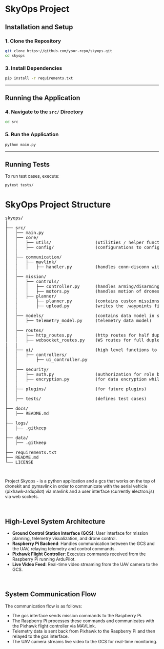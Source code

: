 <!DOCTYPE html>
<html lang="en">
<body>

# SkyOps Project

## Installation and Setup

### 1. Clone the Repository
```bash
git clone https://github.com/your-repo/skyops.git
cd skyops
```

### 3. Install Dependencies
```bash
pip install -r requirements.txt
```

---

## Running the Application

### 4. Navigate to the `src/` Directory
```bash
cd src
```

### 5. Run the Application
```bash
python main.py
```

---

## Running Tests
To run test cases, execute:
```bash
pytest tests/
```

<h1>SkyOps Project Structure</h1>
<pre>
skyops/
│
├── src/
│   ├── main.py
│   ├── core/
│   │   ├── utils/                 (utilities / helper functions)
│   │   ├── config/                (configurations to configure this application)
│   │
│   ├── communication/
│   │   ├── mavlink/       
│   │   │   ├── handler.py         (handles conn-disconn with the vehicle via mavlink)
│   │
│   ├── mission/
│   │   ├── controls/
│   │   │   ├── controller.py      (handles arming/disarming of the vehicle)
│   │   │   ├── motors.py          (handles motion of drones ie yaw pitch roll throttle)
│   │   ├── planner/
│   │       ├── planner.py         (contains custom missions)
│   │       ├── upload.py          (writes the .waypoints file to pixhawk) 
│   │
│   ├── models/                    (contains data model in schematic form)
│   │   ├── telemetry_model.py     (telemetry data model)
│   │
│   ├── routes/
│   │   ├── http_routes.py         (http routes for half duplex communication with UI (client) )
│   │   ├── websocket_routes.py    (WS routes for full duplex communication with UI (client) )
|   |   
│   ├── ui/                        (high level functions to interact with the User Interface.)
│   │   ├── controllers/
│   │       ├── ui_controller.py   
│   │
│   ├── security/
│   │   ├── auth.py                (authorization for role based access control)
│   │   ├── encryption.py          (for data encryption while wireless communication)
│   │
│   ├── plugins/                   (for future plugins)
│   │
│   ├── tests/                     (defines test cases)
│
├── docs/
│   ├── README.md
│
├── logs/
│   ├── .gitkeep
│
├── data/
│   ├── .gitkeep
│
├── requirements.txt
├── README.md
└── LICENSE
</pre>
<br>    
<p>Project Skyops - is a python application and a gcs that works on the top of dronekit and pymavlink in order to communicate with the aerial vehicle (pixhawk-ardupilot) via mavlink and a user interface (currently electron.js) via web sockets.</p><br>
<h2>High-Level System Architecture</h2>
    <ul>
        <li><strong>Ground Control Station Interface (GCS)</strong>: User interface for mission planning, telemetry visualization, and drone control.</li>
        <li><strong>Raspberry Pi Backend</strong>: Handles communication between the GCS and the UAV, relaying telemetry and control commands.</li>
        <li><strong>Pixhawk Flight Controller</strong>: Executes commands received from the Raspberry Pi running ArduPilot.</li>
        <li><strong>Live Video Feed</strong>: Real-time video streaming from the UAV camera to the GCS.</li>
    </ul><br>
<h2>System Communication Flow</h2>
    <p>The communication flow is as follows:</p>
    <ul>
        <li>The gcs interface sends mission commands to the Raspberry Pi.</li>
        <li>The Raspberry Pi processes these commands and communicates with the Pixhawk flight controller via MAVLink.</li>
        <li>Telemetry data is sent back from Pixhawk to the Raspberry Pi and then relayed to the gcs interface.</li>
        <li>The UAV camera streams live video to the GCS for real-time monitoring.</li>
    </ul>
</body>
</html>
